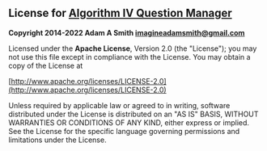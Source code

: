 ## License for [Algorithm IV Question Manager](https://github.com/imaginate/algorithmIV-question-manager)

**Copyright 2014-2022 Adam A Smith [imagineadamsmith@gmail.com](https://github.com/imaginate)**

Licensed under the **Apache License**, Version 2.0 (the "License");
you may not use this file except in compliance with the License.
You may obtain a copy of the License at

[http://www.apache.org/licenses/LICENSE-2.0](http://www.apache.org/licenses/LICENSE-2.0)

Unless required by applicable law or agreed to in writing, software
distributed under the License is distributed on an "AS IS" BASIS,
WITHOUT WARRANTIES OR CONDITIONS OF ANY KIND, either express or implied.
See the License for the specific language governing permissions and
limitations under the License.
